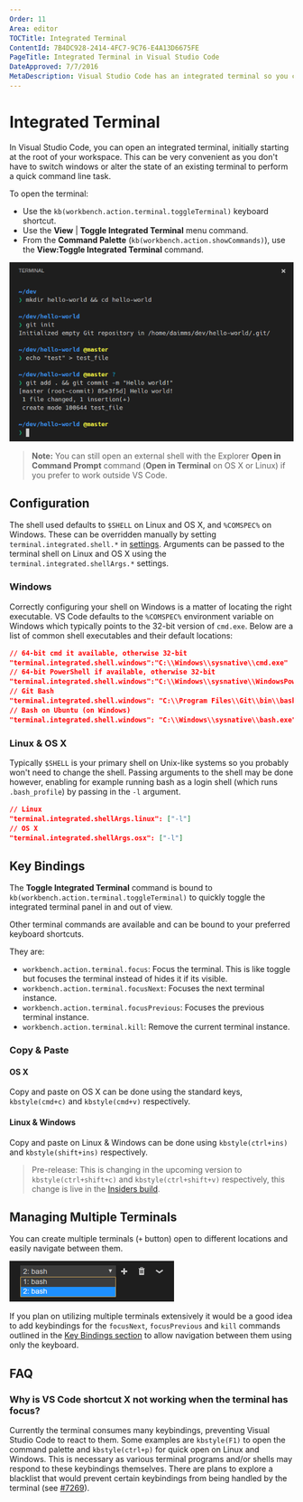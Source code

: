 ```yaml
---
Order: 11
Area: editor
TOCTitle: Integrated Terminal
ContentId: 7B4DC928-2414-4FC7-9C76-E4A13D6675FE
PageTitle: Integrated Terminal in Visual Studio Code
DateApproved: 7/7/2016
MetaDescription: Visual Studio Code has an integrated terminal so you can work in the shell of your choice without leaving the editor.  
---
```


# Integrated Terminal

In Visual Studio Code, you can open an integrated terminal, initially starting at the root of your workspace. This can be very convenient as you don't have to switch windows or alter the state of an existing terminal to perform a quick command line task.

To open the terminal:

* Use the `kb(workbench.action.terminal.toggleTerminal)` keyboard shortcut.
* Use the **View** | **Toggle Integrated Terminal** menu command.
* From the **Command Palette** (`kb(workbench.action.showCommands)`), use the **View:Toggle Integrated Terminal** command.

![Terminal](images/integrated-terminal/integrated-terminal.png)

> **Note:** You can still open an external shell with the Explorer **Open in Command Prompt** command (**Open in Terminal** on OS X or Linux) if you prefer to work outside VS Code.

## Configuration

The shell used defaults to `$SHELL` on Linux and OS X, and `%COMSPEC%` on Windows. These can be overridden manually by setting `terminal.integrated.shell.*` in [settings](/docs/customization/userandworkspace.md). Arguments can be passed to the terminal shell on Linux and OS X using the `terminal.integrated.shellArgs.*` settings.

### Windows

Correctly configuring your shell on Windows is a matter of locating the right executable. VS Code defaults to the `%COMSPEC%` environment variable on Windows which typically points to the 32-bit version of `cmd.exe`. Below are a list of common shell executables and their default locations:

```json
// 64-bit cmd it available, otherwise 32-bit
"terminal.integrated.shell.windows":"C:\\Windows\\sysnative\\cmd.exe"
// 64-bit PowerShell if available, otherwise 32-bit
"terminal.integrated.shell.windows":"C:\\Windows\\sysnative\\WindowsPowerShell\\v1.0\\powershell.exe"
// Git Bash
"terminal.integrated.shell.windows": "C:\\Program Files\\Git\\bin\\bash.exe"
// Bash on Ubuntu (on Windows)
"terminal.integrated.shell.windows": "C:\\Windows\\sysnative\\bash.exe"
```

### Linux & OS X

Typically `$SHELL` is your primary shell on Unix-like systems so you probably won't need to change the shell. Passing arguments to the shell may be done however, enabling for example running bash as a login shell (which runs `.bash_profile`) by passing in the `-l` argument.

```json
// Linux
"terminal.integrated.shellArgs.linux": ["-l"]
// OS X
"terminal.integrated.shellArgs.osx": ["-l"]
```

## Key Bindings

The **Toggle Integrated Terminal** command is bound to `kb(workbench.action.terminal.toggleTerminal)` to quickly toggle the integrated terminal panel in and out of view.

Other terminal commands are available and can be bound to your preferred keyboard shortcuts.

They are:

* `workbench.action.terminal.focus`: Focus the terminal. This is like toggle but focuses the terminal instead of hides it if its visible.
* `workbench.action.terminal.focusNext`: Focuses the next terminal instance.
* `workbench.action.terminal.focusPrevious`: Focuses the previous terminal instance.
* `workbench.action.terminal.kill`: Remove the current terminal instance.

### Copy & Paste

#### OS X

Copy and paste on OS X can be done using the standard keys, `kbstyle(cmd+c)` and `kbstyle(cmd+v)` respectively.

#### Linux & Windows

Copy and paste on Linux & Windows can be done using `kbstyle(ctrl+ins)` and `kbstyle(shift+ins)` respectively. 

> Pre-release: This is changing in the upcoming version to `kbstyle(ctrl+shift+c)` and `kbstyle(ctrl+shift+v)` respectively, this change is live in the [Insiders build](https://code.visualstudio.com/insiders).

## Managing Multiple Terminals

You can create multiple terminals (`+` button) open to different locations and easily navigate between them.

![Multiple Terminals](images/integrated-terminal/terminal-multiple-instances.png)

If you plan on utilizing multiple terminals extensively it would be a good idea to add keybindings for the `focusNext`, `focusPrevious` and `kill` commands outlined in the [Key Bindings section](#_key-bindings) to allow navigation between them using only the keyboard.

## FAQ

### Why is VS Code shortcut X not working when the terminal has focus?

Currently the terminal consumes many keybindings, preventing Visual Studio Code to react to them. Some examples are `kbstyle(F1)` to open the command palette and `kbstyle(ctrl+p)` for quick open on Linux and Windows. This is necessary as various terminal programs and/or shells may respond to these keybindings themselves. There are plans to explore a blacklist that would prevent certain keybindings from being handled by the terminal (see [#7269](https://github.com/Microsoft/vscode/issues/7269)).